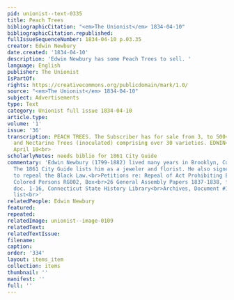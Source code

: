 ```yaml
---
pid: unionist--text-0335
title: Peach Trees
bibliographicCitation: "<em>The Unionist</em> 1834-04-10"
bibliographicCitation.republished: 
fullIssueSequenceNumber: 1834-04-10 p.03.35
creator: Edwin Newbury
date.created: '1834-04-10'
description: 'Edwin Newbury has some Peach Trees to sell. '
language: English
publisher: The Unionist
IsPartOf: 
rights: https://creativecommons.org/publicdomain/mark/1.0/
source: "<em>The Unionist</em> 1834-04-10"
subject: Advertisements
type: Text
category: Unionist full issue 1834-04-10
article.type: 
volume: '1'
issue: '36'
transcription: PEACH TREES. The Subscriber has for sale from 3, to 500<br><em>P</em>each
  and Nectarine Trees (inoculated) comprising over 30 varieties. EDWIN<br>NEWBURY.
  April 10<br>
scholarlyNotes: needs biblio for 1861 City Guide
commentary: 'Edwin Newbury (1799-1882) lived many years in Brooklyn, Connecticut.
  The 1861 City Guide lists him as a jeweler and florist. He also signed the petition
  to repeal the Black Law.<br>Petitions re: Repeal of Act Prohibiting Education of
  Colored Persons RG002, Box<br>26 General Assembly Papers 1837-1838, folder #16,
  doc. 1-16, Connecticut State History Library<br>Archives, Document #10 - Brooklyn
  list<br>'
relatedPeople: Edwin Newbury
featured: 
repeated: 
relatedImage: unionist--image-0109
relatedText: 
relatedTextIssue: 
filename: 
caption: 
order: '334'
layout: items_item
collection: items
thumbnail: ''
manifest: ''
full: ''
---
```

